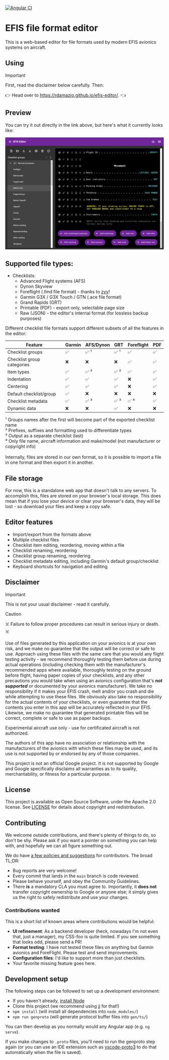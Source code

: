 [![Angular CI](https://github.com/rdamazio/efis-editor/actions/workflows/angular-ci.yml/badge.svg)](https://github.com/rdamazio/efis-editor/actions/workflows/angular-ci.yml)

# EFIS file format editor

This is a web-based editor for file formats used by modern EFIS avionics systems on aircraft.

## Using

> [!IMPORTANT]
> First, read the disclaimer below carefully. Then:

:point_right: Head over to https://rdamazio.github.io/efis-editor/. :point_left:

## Preview

You can try it out directly in the link above, but here's what it currently looks like:

![Screenshot of the checklist editor with a sample checklist displayed](docs/screenshot.png)

## Supported file types:

- Checklists:
  - Advanced Flight systems (AFS)
  - Dynon Skyview
  - Foreflight (.fmd file format) - thanks to [zyv](https://github.com/zyv)!
  - Garmin G3X / G3X Touch / GTN (.ace file format)
  - Grand Rapids (GRT)
  - Printable (PDF) - export only, selectable page size
  - Raw (JSON) - the editor's internal format (for lossless backup purposes)

Different checklist file formats support different subsets of all the features in the editor:

| **Feature**                | Garmin             | AFS/Dynon            | GRT                  | Foreflight           | PDF                |
| -------------------------- | ------------------ | -------------------- | -------------------- | -------------------- | ------------------ |
| Checklist groups           | :white_check_mark: | :white_check_mark: ¹ | :white_check_mark: ¹ | :white_check_mark:   | :white_check_mark: |
| Checklist group categories | :x:                | :x:                  | :x:                  | :white_check_mark:   | :white_check_mark: |
| Item types                 | :white_check_mark: | :white_check_mark: ² | :white_check_mark: ² | :white_check_mark:   | :white_check_mark: |
| Indentation                | :white_check_mark: | :white_check_mark:   | :white_check_mark:   | :x:                  | :white_check_mark: |
| Centering                  | :white_check_mark: | :white_check_mark:   | :white_check_mark:   | :x:                  | :white_check_mark: |
| Default checklist/group    | :white_check_mark: | :x:                  | :x:                  | :x:                  | :x:                |
| Checklist metadata         | :white_check_mark: | :white_check_mark: ³ | :white_check_mark: ³ | :white_check_mark: ⁴ | :white_check_mark: |
| Dynamic data               | :x:                | :x:                  | :white_check_mark:   | :x:                  | :x:                |

¹ Groups names after the first will become part of the exported checklist name<br>
² Prefixes, suffixes and formatting used to differentiate types<br>
³ Output as a separate checklist (last)<br>
⁴ Only file name, aircraft information and make/model (not manufacturer or copyright info)<br>
<br>
Internally, files are stored in our own format, so it is possible to import a
file in one format and then export it in another.

## File storage

For now, this is a standalone web app that doesn't talk to any servers. To accomplish this, files are
stored on your browser's local storage. This does mean that if you lose your device or clear your
browser's data, they will be lost - so download your files and keep a copy safe.

## Editor features

- Import/export from the formats above
- Multiple checklist files
- Checklist item editing, reordering, moving within a file
- Checklist renaming, reordering
- Checklist group renaming, reordering
- Checklist metadata editing, including Garmin's default group/checklist
- Keyboard shortcuts for navigation and editing

## Disclaimer

> [!IMPORTANT]
> This is not your usual disclaimer - read it carefully.

> [!CAUTION]
> :skull_and_crossbones: Failure to follow proper procedures can result in serious
> injury or death. :skull_and_crossbones:

Use of files generated by this application on your avionics is at your own risk,
and we make no guarantee that the output will be correct or safe to use. Approach
using these files with the same care that you would any flight testing activity -
we recommend thoroughly testing them before use during actual operations (including
checking them with the manufacturer's recommended apps where available, thoroughly
testing on the ground before flight, having paper copies of your checklists, and any
other precautions you would take when using an avionics configuration that's **_not
supported_** or documented by your avionics manufacturer). We take no responsibility if
it makes your EFIS crash, melt and/or you crash and die while attempting to use
these files. We obviously also take no responsibility for the actual contents of your
checklists, or even guarantee that the contents you enter in this app will
be accurately reflected in your EFIS. Likewise, we make no guarantee that generated
printable files will be correct, complete or safe to use as paper backups.

Experimental aircraft use only - use for certificated aircraft is not authorized.

The authors of this app have no association or relationship with the manufacturers
of the avionics with which these files may be used, and its use is not supported by
or endorsed by any of those companies.

This project is not an official Google project. It is not supported by
Google and Google specifically disclaims all warranties as to its quality,
merchantability, or fitness for a particular purpose.

## License

This project is available as Open Source Software, under the Apache 2.0 license.
See [LICENSE](./LICENSE) for details about copyright and redistribution.

## Contributing

We welcome outside contributions, and there's plenty of things to do, so
don't be shy. Please ask if you want a pointer on something you can help with,
and hopefully we can all figure something out.

We do have [a few policies and
suggestions](https://github.com/rdamazio/efis-editor/blob/main/docs/contributing.md)
for contributors. The broad TL;DR:

- Bug reports are very welcome!
- Every commit that lands in the `main` branch is code reviewed.
- Please behave yourself, and obey the Community Guidelines.
- There **is** a mandatory CLA you must agree to. Importantly, it **does not**
  transfer copyright ownership to Google or anyone else; it simply gives us the
  right to safely redistribute and use your changes.

### Contributions wanted

This is a short list of known areas where contributions would be helpful:

- **UI refinement**: As a backend developer (heck, nowadays I'm not even that, just a manager),
  my CSS-foo is quite limited. If you see something that looks odd, please send a PR!
- **Format testing**: I have not tested these files on anything but Garmin avionics and
  ForeFlight. Please test and send improvements.
- **Configuration files**: I'd like to support more than just checklists.
- Your favorite missing feature goes here.

## Development setup

The following steps can be followed to set up a development environment:

- If you haven't already, [install Node](https://nodejs.org/en/learn/getting-started/how-to-install-nodejs)
- Clone this project (we recommend using [jj](http://github.com/martinvonz/jj) for that!)
- `npm install` (will install all dependencies into `node_modules/`)
- `npm run genproto` (will generate protocol buffer files into `gen/ts/`)

You can then develop as you normally would any Angular app (e.g. `ng serve`).

If you make changes to `.proto` files, you'll need to run the genproto step again
(or you can use an IDE extension such as [vscode-proto3](https://github.com/zxh0/vscode-proto3) to
do that automatically when the file is saved).

